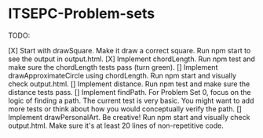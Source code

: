 # ITSEPC-Problem-sets

TODO:

[X] Start with drawSquare. Make it draw a correct square. Run npm start to see the output in output.html.
[X] Implement chordLength. Run npm test and make sure the chordLength tests pass (turn green).
[] Implement drawApproximateCircle using chordLength. Run npm start and visually check output.html.
[] Implement distance. Run npm test and make sure the distance tests pass.
[] Implement findPath. For Problem Set 0, focus on the logic of finding a path. The current test is very basic. You might want to add more tests or think about how you would conceptually verify the path.
[] Implement drawPersonalArt. Be creative! Run npm start and visually check output.html. Make sure it's at least 20 lines of non-repetitive code.
